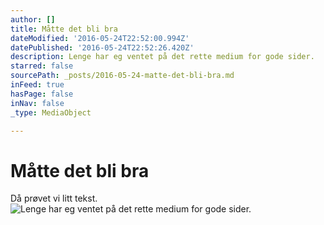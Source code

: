 ```yaml
---
author: []
title: Måtte det bli bra
dateModified: '2016-05-24T22:52:00.994Z'
datePublished: '2016-05-24T22:52:26.420Z'
description: Lenge har eg ventet på det rette medium for gode sider.
starred: false
sourcePath: _posts/2016-05-24-matte-det-bli-bra.md
inFeed: true
hasPage: false
inNav: false
_type: MediaObject

---
```

# Måtte det bli bra

Då prøvet vi litt tekst.
![Lenge har eg ventet på det rette medium for gode sider.](https://the-grid-user-content.s3-us-west-2.amazonaws.com/a2bc8954-2140-412d-9492-5b4054cc3a38.jpg)